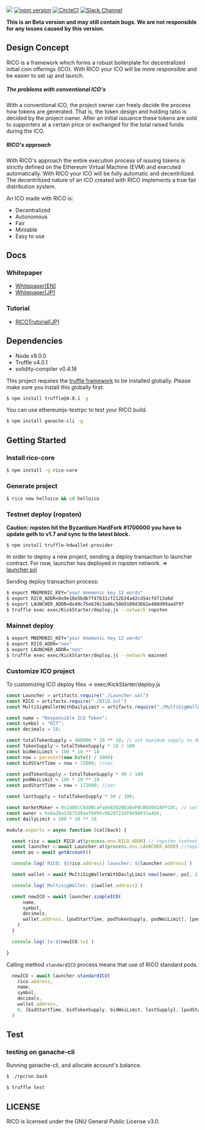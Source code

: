 ![](https://dri.network/static/images/rico-banner.png)
[![npm version](https://badge.fury.io/js/rico-core.svg)](https://badge.fury.io/js/rico-core)
[![CircleCI](https://circleci.com/gh/DRI-network/RICO/tree/master.svg?style=shield)](https://circleci.com/gh/DRI-project/RICO/tree/master)
[![Slack Channel](https://dri-slack.now.sh/badge.svg)](https://dri-slack.now.sh/)

**This is an Beta version and may still contain bugs. We are not responsible for any losses caused by this version.**

## Design Concept

RICO is a framework which forms a robust boilerplate for decentralized initial coin offerings (ICO). With RICO your ICO will be more responsible and be easier to set up and launch.

##### The problems with conventional ICO's

With a conventional ICO, the project owner can freely decide the process how tokens are generated. That is, the token design and holding ratio is decided by the project owner. After an initial issuance these tokens are sold to supporters at a certain price or exchanged for the total raised funds during the ICO.

##### RICO's approach

With RICO's approach the entire execution process of issuing tokens is strictly defined on the Ethereum Virtual Machine (EVM) and executed automatically. With RICO your ICO will be fully automatic and decentrilized. The decentrilized nature of an ICO created with RICO implements a true fair distribution system.

An ICO made with RICO is:
- Decentralized
- Autonomous
- Fair
- Mintable
- Easy to use

## Docs
### Whitepaper
- [Whitepaper[EN]](https://dri.network/static/RICO-whitepaper-en.pdf)
- [Whitepaper[JP]](https://dri.network/static/RICO-whitepaper.pdf)

### Tutorial
- [RICOTrutorial[JP]](https://scrapbox.io/DRI-community/RICO_Tutorial%EF%BC%88%E3%83%AA%E3%82%B3%E3%83%BC%E3%81%AE%E3%83%81%E3%83%A5%E3%83%BC%E3%83%88%E3%83%AA%E3%82%A2%E3%83%AB%EF%BC%89)


## Dependencies

- Node v9.0.0
- Truffle v4.0.1
- solidity-compiler v0.4.18

This project requires the [truffle framework](http://truffleframework.com/) to be installed globally. Please make sure you install this globally first:
```bash
$ npm install truffle@4.0.1 -g 
```
You can use ethereumjs-testrpc to test your RICO build.
```bash
$ npm install ganache-cli -g
```

## Getting Started 

### Install rico-core
```bash
$ npm install -g rico-core
```

### Generate project
```bash
$ rico new helloico && cd helloico 
```

### Testnet deploy (ropsten)

**Caution: ropsten hit the Byzantium HardFork #1700000 you have to update geth to v1.7 and sync to the latest block.**

```
$ npm install truffle-hdwallet-provider
```
In order to deploy a new project, sending a deploy transaction to launcher contract.
For now, launcher has deployed in ropsten network. => [launcher.sol](https://ropsten.etherscan.io/address/0x40c75eb39c3a06c50b9109d36b1e488d99aadf97)

Sending deploy transaction process:
```bash
$ export MNEMONIC_KEY="your mnemonic key 12 words" 
$ export RICO_ADDR=0x9e18e5bdb7f47631cf212b34a42cd54cfd713a6d
$ export LAUNCHER_ADDR=0x40c75eb39c3a06c50b9109d36b1e488d99aadf97
$ truffle exec exec/KickStarter/deploy.js --network ropsten
``` 

### Mainnet deploy

```bash
$ export MNEMONIC_KEY="your mnemonic key 12 words" 
$ export RICO_ADDR="non"
$ export LAUNCHER_ADDR="non"
$ truffle exec exec/KickStarter/deploy.js --network mainnet
``` 

### Customize ICO project

To customizing ICO deploy files -> exec/KickStarter/deploy.js
```js
const Launcher = artifacts.require("./Launcher.sol")
const RICO = artifacts.require("./RICO.sol")
const MultiSigWalletWithDailyLimit = artifacts.require("./MultiSigWalletWithDailyLimit.sol")

const name = "Responsible ICO Token";
const symbol = "RIT";
const decimals = 18;

const totalTokenSupply = 400000 * 10 ** 18; // set maximum supply to 400,000.
const TokenSupply = totalTokenSupply * 10 / 100
const bidWeiLimit = 100 * 10 ** 18
const now = parseInt(new Date() / 1000)
const bidStartTime = now + 72000; //sec

const podTokenSupply = totalTokenSupply * 90 / 100
const podWeiLimit = 100 * 10 ** 18
const podStartTime = now + 172000; //sec

const lastSupply = totalTokenSupply * 30 / 100;

const marketMaker = 0x1d0DcC8d8BcaFa8e8502BEaEeF6CBD49d3AFFCDC; // set first market maker's address 
const owner = 0x8a20a13b75d0aefb995c0626f22df0d98031a4b6;
const dailyLimit = 200 * 10 ** 18

module.exports = async function (callback) {

  const rico = await RICO.at(process.env.RICO_ADDR) // ropsten tsetnet
  const launcher = await Launcher.at(process.env.LAUNCHER_ADDR) //ropsten testnet
  const po = await getAccount()

  console.log(`RICO: ${rico.address} launcher: ${launcher.address}`)

  const wallet = await MultiSigWalletWithDailyLimit.new([owner, po], 2, dailyLimit)

  console.log(`MultisigWallet: ${wallet.address}`)

  const newICO = await launcher.simpleICO(
      name,
      symbol,
      decimals,
      wallet.address, [podStartTime, podTokenSupply, podWeiLimit], [podTokenSupply / 2, podStartTime + 78000]
    )
  }

  console.log(`tx:${newICO.tx}`)

}

```

Calling method `standardICO` process means that use of RICO standard pods.
```js
  newICO = await launcher.standardICO(
    rico.address,
    name,
    symbol,
    decimals,
    wallet.address,
    0, [bidStartTime, bidTokenSupply, bidWeiLimit, lastSupply], [podStartTime, podTokenSupply, podWeiLimit], [po, owner], [marketMaker]
  )
```

## Test 

### testing on ganache-cli

Running ganache-cli, and allocate account's balance.

```bash
$ ./rpcrun.bash
```

```bash
$ truffle test 
```

## LICENSE
RICO is licensed under the GNU General Public License v3.0.
